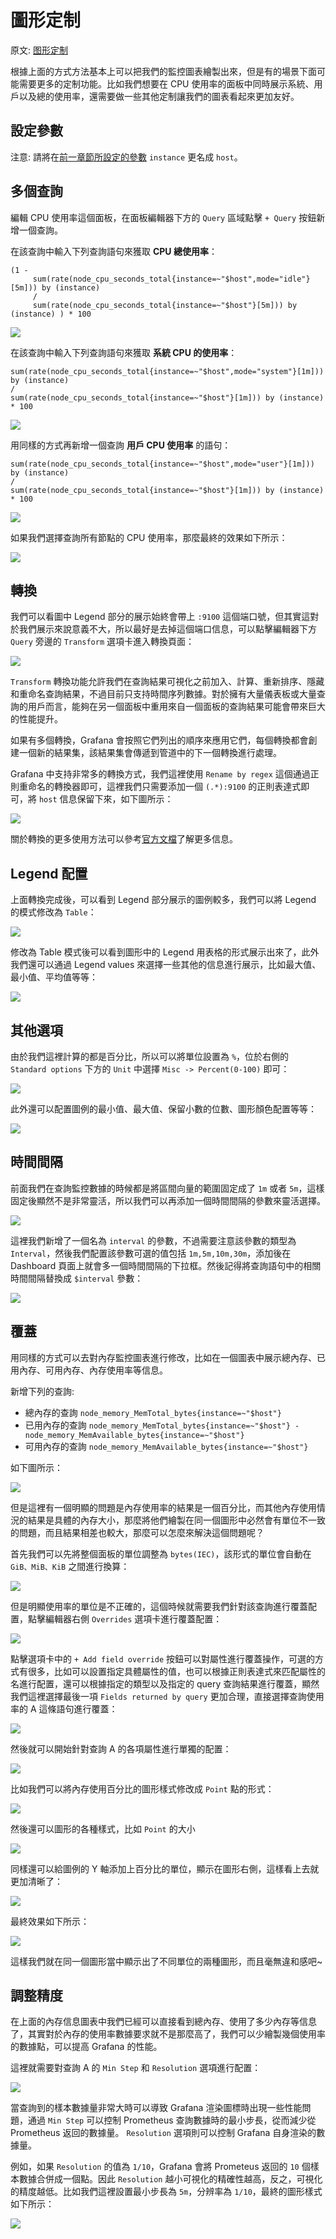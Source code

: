 # 圖形定制

原文: [图形定制](https://p8s.io/docs/grafana/graph-custom/)

根據上面的方式方法基本上可以把我們的監控圖表繪製出來，但是有的場景下面可能需要更多的定制功能。比如我們想要在 CPU 使用率的面板中同時展示系統、用戶以及總的使用率，還需要做一些其他定制讓我們的圖表看起來更加友好。

## 設定參數

注意: 請將在[前一章節所設定的參數](./graph.md#_4) `instance` 更名成 `host`。

## 多個查詢

編輯 CPU 使用率這個面板，在面板編輯器下方的 `Query` 區域點擊 `+ Query` 按鈕新增一個查詢。

在該查詢中輸入下列查詢語句來獲取 **CPU 總使用率**：

```promql
(1 - 
     sum(rate(node_cpu_seconds_total{instance=~"$host",mode="idle"}[5m])) by (instance) 
     / 
     sum(rate(node_cpu_seconds_total{instance=~"$host"}[5m])) by (instance) ) * 100
```

![](./assets/graph-custom-multi-query.png)

在該查詢中輸入下列查詢語句來獲取 **系統 CPU 的使用率**：

```promql
sum(rate(node_cpu_seconds_total{instance=~"$host",mode="system"}[1m])) by (instance) 
/ 
sum(rate(node_cpu_seconds_total{instance=~"$host"}[1m])) by (instance) 
* 100
```

![](./assets/graph-custom-multi-query2.png)

用同樣的方式再新增一個查詢 **用戶 CPU 使用率** 的語句：

```promql
sum(rate(node_cpu_seconds_total{instance=~"$host",mode="user"}[1m])) by (instance) 
/
sum(rate(node_cpu_seconds_total{instance=~"$host"}[1m])) by (instance) 
* 100
```

![](./assets/graph-custom-multi-query3.png)

如果我們選擇查詢所有節點的 CPU 使用率，那麼最終的效果如下所示：

![](./assets/graph-custom-multi-query4.png)

## 轉換

我們可以看圖中 Legend 部分的展示始終會帶上 `:9100` 這個端口號，但其實這對於我們展示來說意義不大，所以最好是去掉這個端口信息，可以點擊編輯器下方 `Query` 旁邊的 `Transform` 選項卡進入轉換頁面：

![](./assets/grafana-transform.png)

`Transform` 轉換功能允許我們在查詢結果可視化之前加入、計算、重新排序、隱藏和重命名查詢結果，不過目前只支持時間序列數據。對於擁有大量儀表板或大量查詢的用戶而言，能夠在另一個面板中重用來自一個面板的查詢結果可能會帶來巨大的性能提升。

如果有多個轉換，Grafana 會按照它們列出的順序來應用它們，每個轉換都會創建一個新的結果集，該結果集會傳遞到管道中的下一個轉換進行處理。

Grafana 中支持非常多的轉換方式，我們這裡使用 `Rename by regex` 這個通過正則重命名的轉換器即可，這裡我們只需要添加一個 `(.*):9100` 的正則表達式即可，將 `host` 信息保留下來，如下圖所示：

![](./assets/grafana-transform-renamebyregex.png)

關於轉換的更多使用方法可以參考[官方文檔](https://grafana.com/docs/grafana/latest/panels/transformations/types-options/)了解更多信息。

## Legend 配置

上面轉換完成後，可以看到 Legend 部分展示的圖例較多，我們可以將 Legend 的模式修改為 `Table`：

![](./assets/grafana-legend.png)

修改為 Table 模式後可以看到圖形中的 Legend 用表格的形式展示出來了，此外我們還可以通過 Legend values 來選擇一些其他的信息進行展示，比如最大值、最小值、平均值等等：

![](./assets/grafana-legend2.png)

## 其他選項

由於我們這裡計算的都是百分比，所以可以將單位設置為 `%`，位於右側的 `Standard options` 下方的 `Unit` 中選擇 `Misc -> Percent(0-100)` 即可：

![](./assets/grafana-legend3.resized.png)

此外還可以配置圖例的最小值、最大值、保留小數的位數、圖形顏色配置等等：

![](./assets/grafana-legend4.resized.png)

## 時間間隔

前面我們在查詢監控數據的時候都是將區間向量的範圍固定成了 `1m` 或者 `5m`，這樣固定後顯然不是非常靈活，所以我們可以再添加一個時間間隔的參數來靈活選擇。

![](./assets/grafana-legend5.png)

這裡我們新增了一個名為 `interval` 的參數，不過需要注意該參數的類型為 `Interval`，然後我們配置該參數可選的值包括 `1m,5m,10m,30m`，添加後在 Dashboard 頁面上就會多一個時間間隔的下拉框。然後記得將查詢語句中的相關時間間隔替換成 `$interval` 參數：

![](./assets/grafana-legend6.png)

## 覆蓋

用同樣的方式可以去對內存監控圖表進行修改，比如在一個圖表中展示總內存、已用內存、可用內存、內存使用率等信息。

新增下列的查詢:

- 總內存的查詢 `node_memory_MemTotal_bytes{instance=~"$host"}`
- 已用內存的查詢 `node_memory_MemTotal_bytes{instance=~"$host"} - node_memory_MemAvailable_bytes{instance=~"$host"}` 
- 可用內存的查詢 `node_memory_MemAvailable_bytes{instance=~"$host"}`

如下圖所示：

![](./assets/grafana-legend7.png)

但是這裡有一個明顯的問題是內存使用率的結果是一個百分比，而其他內存使用情況的結果是具體的內存大小，那麼將他們繪製在同一個圖形中必然會有單位不一致的問題，而且結果相差也較大，那麼可以怎麼來解決這個問題呢？

首先我們可以先將整個面板的單位調整為 `bytes(IEC)`，該形式的單位會自動在 `GiB、MiB、KiB` 之間進行換算：

![](./assets/grafana-legend7.png)

但是明顯使用率的單位是不正確的，這個時候就需要我們針對該查詢進行覆蓋配置，點擊編輯器右側 `Overrides` 選項卡進行覆蓋配置：

![](./assets/grafana-legend8.resized.png)

點擊選項卡中的 `+ Add field override` 按鈕可以對屬性進行覆蓋操作，可選的方式有很多，比如可以設置指定具體屬性的值，也可以根據正則表達式來匹配屬性的名進行配置，還可以根據指定的類型以及指定的 query 查詢結果進行覆蓋，顯然我們這裡選擇最後一項 `Fields returned by query` 更加合理，直接選擇查詢使用率的 A 這條語句進行覆蓋：

![](./assets/grafana-legend9.resized.png)

然後就可以開始針對查詢 A 的各項屬性進行單獨的配置：

![](./assets/grafana-legend10.resized.png)

比如我們可以將內存使用百分比的圖形樣式修改成 `Point` 點的形式：

![](./assets/grafana-legend11.resized.png)

然後還可以圖形的各種樣式，比如 `Point` 的大小

![](./assets/grafana-legend12.resized.png)

同樣還可以給圖例的 Y 軸添加上百分比的單位，顯示在圖形右側，這樣看上去就更加清晰了：

![](./assets/grafana-legend13.resized.png)

最終效果如下所示：

![](./assets/grafana-legend14.png)

這樣我們就在同一個圖形當中顯示出了不同單位的兩種圖形，而且毫無違和感吧~

## 調整精度

在上面的內存信息圖表中我們已經可以直接看到總內存、使用了多少內存等信息了，其實對於內存的使用率數據要求就不是那麼高了，我們可以少繪製幾個使用率的數據點，可以提高 Grafana 的性能。

這裡就需要對查詢 A 的 `Min Step` 和 `Resolution` 選項進行配置：

![](./assets/grafana-resolution.png)

當查詢到的樣本數據量非常大時可以導致 Grafana 渲染圖標時出現一些性能問題，通過 `Min Step` 可以控制 Prometheus 查詢數據時的最小步長，從而減少從 Prometheus 返回的數據量。 `Resolution` 選項則可以控制 Grafana 自身渲染的數據量。

例如，如果 `Resolution` 的值為 `1/10`，Grafana 會將 Prometeus 返回的 `10` 個樣本數據合併成一個點。因此 `Resolution` 越小可視化的精確性越高，反之，可視化的精度越低。比如我們這裡設置最小步長為 `5m`，分辨率為 `1/10`，最終的圖形樣式如下所示：

![](./assets/grafana-resolution2.png)